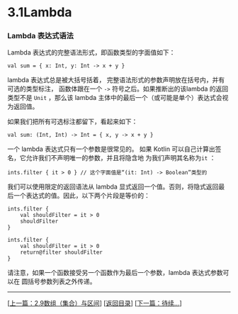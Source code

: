 # 3.1Lambda

### Lambda  表达式语法

Lambda 表达式的完整语法形式，即函数类型的字面值如下：

	val sum = { x: Int, y: Int -> x + y }

lambda 表达式总是被⼤括号括着， 完整语法形式的参数声明放在括号内，并有可选的类型标注， 函数体跟在一个 `->` 符号之后。如果推断出的该lambda 的返回类型不是 `Unit` ，那么该 lambda 主体中的最后一个（或可能是单个）表达式会视为返回值。

如果我们把所有可选标注都留下，看起来如下：

	val sum: (Int, Int) -> Int = { x, y -> x + y }

一个 lambda 表达式只有一个参数是很常见的。 如果 Kotlin 可以自己计算出签名，它允许我们不声明唯一的参数，并且将隐含地 为我们声明其名称为`it` ：

	ints.filter { it > 0 } // 这个字⾯值是“(it: Int) -> Boolean”类型的

我们可以使⽤限定的返回语法从 lambda 显式返回一个值。否则，将隐式返回最后⼀个表达式的值。因此，以下两个片段是等价的：

	ints.filter {
		val shouldFilter = it > 0
		shouldFilter
	}
	
	ints.filter {
		val shouldFilter = it > 0
		return@filter shouldFilter
	}

请注意，如果一个函数接受另一个函数作为最后一个参数，lambda 表达式参数可以在 圆括号参数列表之外传递。


---
[[上一篇：2.9数组（集合）与区间](https://sogrey.github.io/Kotlin-Notes/notes/2%E5%9F%BA%E6%9C%AC%E8%AF%AD%E6%B3%95/2.9%E6%95%B0%E7%BB%84%E4%B8%8E%E5%8C%BA%E9%97%B4)] [[返回目录](https://sogrey.github.io/Kotlin-Notes/)] [[下一篇：待续...]()]